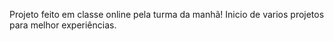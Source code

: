 Projeto feito em classe online pela turma da manhã!
Inicio de varios projetos para melhor experiências.
